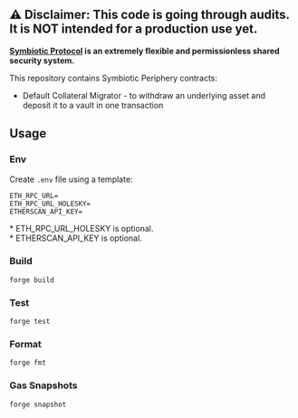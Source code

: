## ⚠️ Disclaimer: This code is going through audits. It is NOT intended for a production use yet.

**[Symbiotic Protocol](https://symbiotic.fi) is an extremely flexible and permissionless shared security system.**

This repository contains Symbiotic Periphery contracts:

- Default Collateral Migrator - to withdraw an underlying asset and deposit it to a vault in one transaction

## Usage

### Env

Create `.env` file using a template:

```
ETH_RPC_URL=
ETH_RPC_URL_HOLESKY=
ETHERSCAN_API_KEY=
```

\* ETH_RPC_URL_HOLESKY is optional.<br/>\* ETHERSCAN_API_KEY is optional.

### Build

```shell
forge build
```

### Test

```shell
forge test
```

### Format

```shell
forge fmt
```

### Gas Snapshots

```shell
forge snapshot
```
